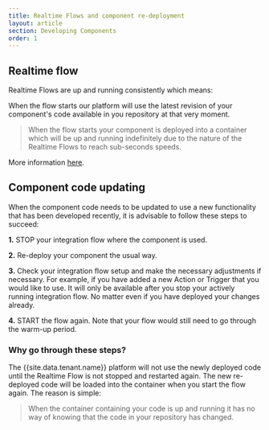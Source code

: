 ```yaml
---
title: Realtime Flows and component re-deployment
layout: article
section: Developing Components
order: 1
---
```


## Realtime flow

Realtime Flows are up and running consistently which means:

When the flow starts our platform will use the latest revision of your component's code available in you repository at that very moment.

> When the flow starts your component is deployed into a container which will be up and running indefinitely due to the nature of the Realtime Flows to reach sub-seconds speeds.

More information [here](https://docs.elastic.io/guides/realtime-flows.html).


## Component code updating

When the component code needs to be updated to use a new functionality that has been developed recently, it is advisable to follow these steps to succeed:

  **1.**  STOP your integration flow where the component is used.

  **2.**  Re-deploy your component the usual way.

  **3.**  Check your integration flow setup and make the necessary adjustments if necessary. For example, if you have added a new Action or Trigger that you would like to use. It will only be available after you stop your actively running integration flow. No matter even if you have deployed your changes already.

  **4.**  START the flow again. Note that your flow would still need to go through the warm-up period.


### Why go through these steps?

The {{site.data.tenant.name}} platform will not use the newly deployed code until the Realtime Flow is not stopped and restarted again. The new re-deployed code will be loaded into the container when you start the flow again. The reason is simple:

> When the container containing your code is up and running it has no way of knowing that the code in your repository has changed.
